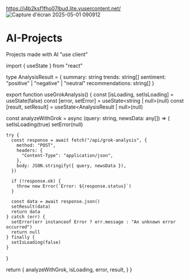https://i4b2ksf1fho07lbud.lite.vusercontent.net/ 
![Capture d'écran 2025-05-01 090912](https://github.com/user-attachments/assets/ab80643f-85b0-468c-a40b-d709f2bc316c)
# AI-Projects
Projects made with AI
"use client"

import { useState } from "react"

type AnalysisResult = {
  summary: string
  trends: string[]
  sentiment: "positive" | "negative" | "neutral"
  recommendations: string[]
}

export function useGrokAnalysis() {
  const [isLoading, setIsLoading] = useState(false)
  const [error, setError] = useState<string | null>(null)
  const [result, setResult] = useState<AnalysisResult | null>(null)

  const analyzeWithGrok = async (query: string, newsData: any[]) => {
    setIsLoading(true)
    setError(null)

    try {
      const response = await fetch("/api/grok-analysis", {
        method: "POST",
        headers: {
          "Content-Type": "application/json",
        },
        body: JSON.stringify({ query, newsData }),
      })

      if (!response.ok) {
        throw new Error(`Error: ${response.status}`)
      }

      const data = await response.json()
      setResult(data)
      return data
    } catch (err) {
      setError(err instanceof Error ? err.message : "An unknown error occurred")
      return null
    } finally {
      setIsLoading(false)
    }
  }

  return {
    analyzeWithGrok,
    isLoading,
    error,
    result,
  }
}
